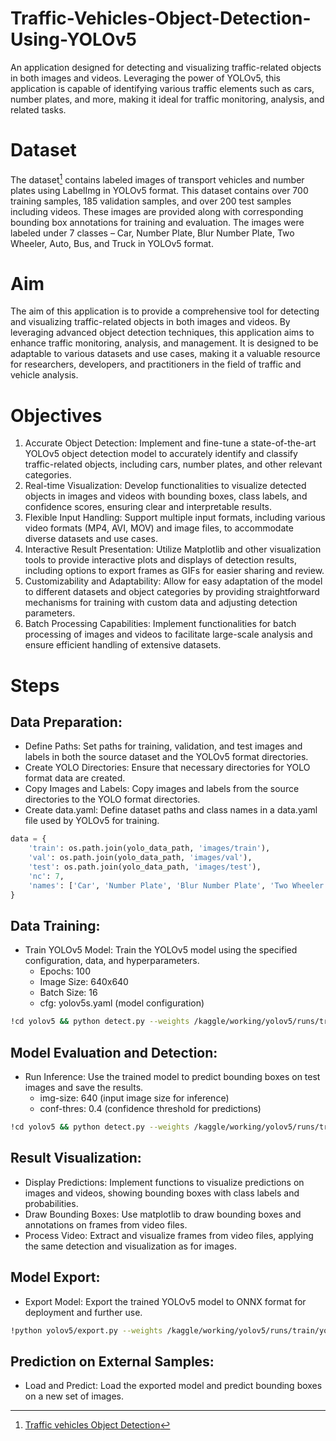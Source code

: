 # Traffic-Vehicles-Object-Detection-Using-YOLOv5
An application designed for detecting and visualizing traffic-related objects in both images and videos. Leveraging the power of YOLOv5, this application is capable of identifying various traffic elements such as cars, number plates, and more, making it ideal for traffic monitoring, analysis, and related tasks.


# Dataset
The dataset[^1] contains labeled images of transport vehicles and number plates using LabelImg in YOLOv5 format. This dataset contains over 700 training samples, 185 validation samples, and over 200 test samples including videos. These images are provided along with corresponding bounding box annotations for training and evaluation. The images were labeled under 7 classes – Car, Number Plate, Blur Number Plate, Two Wheeler, Auto, Bus, and Truck in YOLOv5 format.

[^1]: [Traffic vehicles Object Detection](https://www.kaggle.com/datasets/saumyapatel/traffic-vehicles-object-detection)


# Aim
The aim of this application is to provide a comprehensive tool for detecting and visualizing traffic-related objects in both images and videos. By leveraging advanced object detection techniques, this application aims to enhance traffic monitoring, analysis, and management. It is designed to be adaptable to various datasets and use cases, making it a valuable resource for researchers, developers, and practitioners in the field of traffic and vehicle analysis.

# Objectives
1. Accurate Object Detection: Implement and fine-tune a state-of-the-art YOLOv5 object detection model to accurately identify and classify traffic-related objects, including cars, number plates, and other relevant categories.
2. Real-time Visualization: Develop functionalities to visualize detected objects in images and videos with bounding boxes, class labels, and confidence scores, ensuring clear and interpretable results.
3. Flexible Input Handling: Support multiple input formats, including various video formats (MP4, AVI, MOV) and image files, to accommodate diverse datasets and use cases.
4. Interactive Result Presentation: Utilize Matplotlib and other visualization tools to provide interactive plots and displays of detection results, including options to export frames as GIFs for easier sharing and review.
6. Customizability and Adaptability: Allow for easy adaptation of the model to different datasets and object categories by providing straightforward mechanisms for training with custom data and adjusting detection parameters.
7. Batch Processing Capabilities: Implement functionalities for batch processing of images and videos to facilitate large-scale analysis and ensure efficient handling of extensive datasets.

# Steps
## Data Preparation:
- Define Paths: Set paths for training, validation, and test images and labels in both the source dataset and the YOLOv5 format directories.
- Create YOLO Directories: Ensure that necessary directories for YOLO format data are created.
- Copy Images and Labels: Copy images and labels from the source directories to the YOLO format directories.
- Create data.yaml: Define dataset paths and class names in a data.yaml file used by YOLOv5 for training.
```python
data = {
    'train': os.path.join(yolo_data_path, 'images/train'),
    'val': os.path.join(yolo_data_path, 'images/val'),
    'test': os.path.join(yolo_data_path, 'images/test'),
    'nc': 7, 
    'names': ['Car', 'Number Plate', 'Blur Number Plate', 'Two Wheeler', 'Auto', 'Bus', 'Truck']
}
```

## Data Training:
- Train YOLOv5 Model: Train the YOLOv5 model using the specified configuration, data, and hyperparameters.
  - Epochs: 100
  - Image Size: 640x640
  - Batch Size: 16
  - cfg: yolov5s.yaml (model configuration)
```bash
!cd yolov5 && python detect.py --weights /kaggle/working/yolov5/runs/train/yolov5_traffic_detection/weights/best.pt --img-size 640 --conf-thres 0.4 --source {os.path.join(yolo_data_path, 'images/test')} --save-txt --save-crop
```
## Model Evaluation and Detection: 
- Run Inference: Use the trained model to predict bounding boxes on test images and save the results.
  - img-size: 640 (input image size for inference)
  - conf-thres: 0.4 (confidence threshold for predictions)
```bash
!cd yolov5 && python detect.py --weights /kaggle/working/yolov5/runs/train/yolov5_traffic_detection/weights/best.pt --img-size 640 --conf-thres 0.4 --source {os.path.join(yolo_data_path, 'images/test')} --save-txt --save-crop
```
## Result Visualization:
- Display Predictions: Implement functions to visualize predictions on images and videos, showing bounding boxes with class labels and probabilities.
- Draw Bounding Boxes: Use matplotlib to draw bounding boxes and annotations on frames from video files.
- Process Video: Extract and visualize frames from video files, applying the same detection and visualization as for images.

## Model Export:
- Export Model: Export the trained YOLOv5 model to ONNX format for deployment and further use.
```bash
!python yolov5/export.py --weights /kaggle/working/yolov5/runs/train/yolov5_traffic_detection/weights/best.pt --img-size 640 --batch-size 1 --device cpu --include onnx
```
## Prediction on External Samples:
- Load and Predict: Load the exported model and predict bounding boxes on a new set of images.

